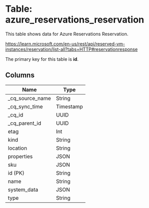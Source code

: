 # Table: azure_reservations_reservation

This table shows data for Azure Reservations Reservation.

https://learn.microsoft.com/en-us/rest/api/reserved-vm-instances/reservation/list-all?tabs=HTTP#reservationresponse

The primary key for this table is **id**.

## Columns

| Name          | Type          |
| ------------- | ------------- |
|_cq_source_name|String|
|_cq_sync_time|Timestamp|
|_cq_id|UUID|
|_cq_parent_id|UUID|
|etag|Int|
|kind|String|
|location|String|
|properties|JSON|
|sku|JSON|
|id (PK)|String|
|name|String|
|system_data|JSON|
|type|String|